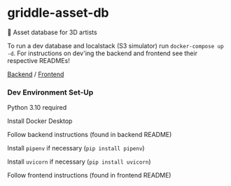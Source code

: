 # griddle-asset-db

🥞 Asset database for 3D artists

To run a dev database and localstack (S3 simulator) run `docker-compose up -d`. For instructions on dev'ing the backend and frontend see their respective READMEs!

[Backend](./backend/README.md) / [Frontend](./frontend/README.md)

### Dev Environment Set-Up
Python 3.10 required

Install Docker Desktop 

Follow backend instructions (found in backend README)

Install ```pipenv``` if necessary (```pip install pipenv```)

Install ```uvicorn``` if necessary (```pip install uvicorn```)

Follow frontend instructions (found in frontend README)
